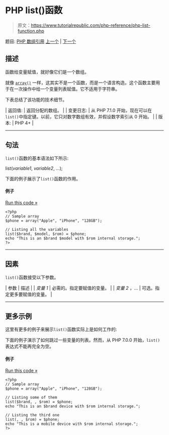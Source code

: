 # PHP list()函数

> 原文：<https://www.tutorialrepublic.com/php-reference/php-list-function.php>

题目: [PHP 数组引用](php-array-functions.php) [上一个](php-ksort-function.php) | [下一个](php-natcasesort-function.php)

## 描述

函数给变量赋值，就好像它们是一个数组。

就像 [`array()`](php-array-function.php) 一样，这其实不是一个函数，而是一个语言构造。这个函数主要用于在一次操作中给一个变量列表赋值。它不适用于字符串。

下表总结了该功能的技术细节。

| 返回值: | 返回分配的数组。 |
| 变更日志: | 从 PHP 7.1.0 开始，现在可以在`list()`中指定键。以前，它只对数字数组有效，并假设数字索引从 0 开始。 |
| 版本: | PHP 4+ |

* * *

## 句法

`list()`函数的基本语法如下所示:

list(*variable1*, *variable2*, ...);

下面的例子展示了`list()`函数的作用。

#### 例子

[Run this code »](../codelab.php?topic=php&file=assign-a-list-of-variables "Run this code to view the output")

```
<?php
// Sample array
$phone = array("Apple", "iPhone", "128GB");

// Listing all the variables
list($brand, $model, $rom) = $phone;
echo "This is an $brand $model with $rom internal storage.";
?>
```

* * *

## 因素

`list()`函数接受以下参数。

| 参数 | 描述 |
| *变量 1* | 必需的。指定要赋值的变量。 |
| *变量 2* ，... | 可选。指定更多要赋值的变量。 |

* * *

## 更多示例

这里有更多的例子来展示`list()`函数实际上是如何工作的:

下面的例子演示了如何跳过一些变量的列表。然而，从 PHP 7.0.0 开始，`list()`表达式不能再完全为空。

#### 例子

[Run this code »](../codelab.php?topic=php&file=skip-the-listing-of-some-variables "Run this code to view the output")

```
<?php
// Sample array
$phone = array("Apple", "iPhone", "128GB");

// Listing some of them
list($brand, , $rom) = $phone;
echo "This is an $brand device with $rom internal storage.";

// Listing the third one
list(, , $rom) = $phone;
echo "This is a mobile device with $rom internal storage.";
?>
```